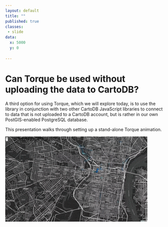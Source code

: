 ```yaml
---
layout: default
title: ""
published: true
classes:
 - slide
data:
  x: 5000
  y: 0

---
```


# Can Torque be used without uploading the data to CartoDB? #

A third option for using Torque, which we will explore today, is to use the library in conjunction 
with two other CartoDB JavaScript libraries to connect to data that is not uploaded to a CartoDB 
account, but is rather in our own PostGIS-enabled PostgreSQL database.

This presentation walks through setting up a stand-alone Torque animation.

![CyclePhilly GIF](img/cyclephilly.gif "CyclePhilly time lapse")
